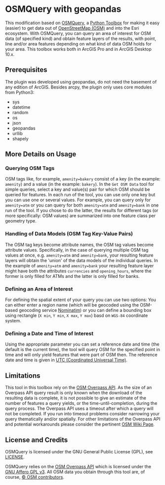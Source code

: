 # OSMQuery with geopandas
This modification based on [OSMQuery](https://github.com/riccardoklinger/OSMquery), a [Python Toolbox](https://pro.arcgis.com/en/pro-app/arcpy/geoprocessing_and_python/a-quick-tour-of-python-toolboxes.htm) for making it easy (easier) to get data out of [OpenStreetMap (OSM)](https://wiki.openstreetmap.org) and into the Esri ecosystem. With OSMQuery, you can query an area of interest for OSM data (of specified kind) and obtain feature layers of the results, with point, line and/or area features depending on what kind of data OSM holds for your area. This toolbox works both in ArcGIS Pro and in ArcGIS Desktop 10.x.

## Prerequisites
The plugin was developed using geopandas, do not need the basement of any edition of ArcGIS.
Besides arcpy, the plugin only uses core modules from Python3:

* sys
* datetime
* random
* os
* json
* geopandas
* urllib
* shapely

## More Details on Usage
### Querying OSM Tags
OSM tags like, for example, `amenity=bakery` consist of a key (in the example: `amenity`) and a value (in the example: `bakery`). In the `Get OSM Data` tool for simple queries, select a key and value(s) pair for which OSM should be queried for features. In each run of the tool, you can use only one key but you can use one or several values. For example, you can query only for `amenity=atm` or you can query for both `amenity=atm` and `amenity=bank` in one run of the tool. If you chose to do the latter, the results for different tags (or more specifically: OSM values) are summarized into one feature class per geometry type.

### Handling of Data Models (OSM Tag Key-Value Pairs)
The OSM tag keys become attribute names, the OSM tag values become attribute values. Specifically, in the case of querying multiple OSM tag values at once, e.g. `amenity=atm` and `amenity=bank`, your resulting feature layers will obtain the 'union' of the data models of the individual queries. In the example of `amenity=atm` and `amenity=bank` your resulting feature layer might have both the attributes `currencies` and `opening_hours`, where the former is only filled for ATMs and the latter is only filled for banks.

### Defining an Area of Interest
For defining the spatial extent of your query you can use two options: You can either enter a region name (which will be geocoded using the OSM-based geocoding service [Nominatim](https://nominatim.openstreetmap.org/search)) or you can define a bounding box using rectangle (`X min`, `Y min`, `X max`, `Y max`) basd on `WGS-84` coordinate system.

### Defining a Date and Time of Interest
Using the appropriate parameter you can set a reference date and time (the default is the current time), the tool will query OSM for the specified point in time and will only yield features that were part of OSM then. The reference date and time is given in [UTC (Coordinated Universal Time)](https://en.wikipedia.org/wiki/Coordinated_Universal_Time).

## Limitations
This tool in this toolbox rely on the [OSM Overpass API](https://wiki.openstreetmap.org/wiki/Overpass_API). As the size of an Overpass API query result is only known when the download of the resulting data is complete, it is not possible to give an estimate of the number of features a query yields, or the time-until-completion, during the query process. The Overpass API uses a timeout after which a query will not be completed. If you run into timeout problems consider narrowing your query thematically and/or spatially. For other limitations of the Overpass API and potential workarounds please consider the pertinent [OSM Wiki Page](https://wiki.openstreetmap.org/wiki/Overpass_API#Limitations).

## License and Credits
OSMQuery is licensed under the GNU General Public License (GPL), see [LICENSE](https://github.com/riccardoklinger/OSMquery/blob/master/LICENSE).

OSMQuery relies on the [OSM Overpass API](https://wiki.openstreetmap.org/wiki/Overpass_API) which is licensed under the [GNU Affero GPL v3](https://www.gnu.org/licenses/agpl-3.0.en.html). All OSM data you obtain through this tool are, of course, [&copy; OSM contributors](https://www.openstreetmap.org/copyright).
